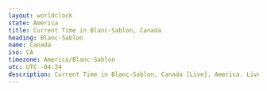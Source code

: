 ```yaml
---
layout: worldclock
state: America
title: Current Time in Blanc-Sablon, Canada
heading: Blanc-Sablon
name: Canada
iso: CA
timezone: America/Blanc-Sablon
utc: UTC -04:24
description: Current Time in Blanc-Sablon, Canada [Live], America. Live update now time in Blanc-Sablon, timezone America/Blanc-Sablon, UTC -04:24, Country ISO code & Current Local Time.
---
```


